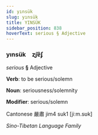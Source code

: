```yaml
---
id: yınsük
slug: yınsük
title: YINSÜK
sidebar_position: 838
hoverText: serious § Adjective
---
```


### yınsük&emsp;<span kind="abugida">ɀ̃ȷɐ̑ʄ</span>

*serious* **§** Adjective

**Verb**: to be serious/solemn

**Noun**: seriousness/solemnity

**Modifier**: serious/solemn

Cantonese 嚴肅 jim4 suk1 [jiːm.sʊk]

*Sino-Tibetan Language Family*